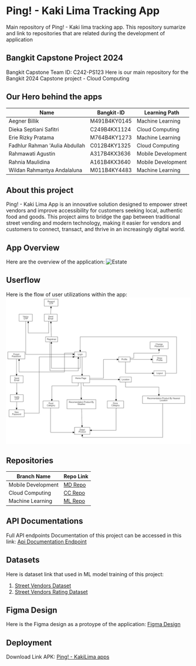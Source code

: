 # Ping! - Kaki Lima Tracking App
Main repository of Ping! - Kaki lima tracking app. This repository sumarize and link to repositories that are related during the development of application

## Bangkit Capstone Project 2024
Bangkit Capstone Team ID: C242-PS123
Here is our main repository for the Bangkit 2024 Capstone project - Cloud Computing

## Our Hero behind the apps
|Name|Bangkit-ID|Learning Path|
|----|----------|-------------|
|Aegner Billik |M491B4KY0145|Machine Learning|
|Dieka Septiani Safitri	|C249B4KX1124	|Cloud Computing|
|Erie Rizky Pratama	|M764B4KY1273|Machine Learning|
|Fadhlur Rahman 'Aulia Abdullah	|C012B4KY1325|Cloud Computing|
|Rahmawati Agustin |A317B4KX3636|Mobile Development|
|Rahnia Maulidina	|A161B4KX3640	|Mobile Development|
|Wildan Rahmantya Andalaluna	|M011B4KY4483|Machine Learning|

## About this project
Ping! - Kaki Lima App is an innovative solution designed to empower street vendors and improve accessibility for customers seeking local, authentic food and goods. This project aims to bridge the gap between traditional street vending and modern technology, making it easier for vendors and customers to connect, transact, and thrive in an increasingly digital world.

## App Overview
Here are the overview of the application:
![Estate](https://github.com/user-attachments/assets/635cd281-fa04-429c-8612-c09022c18823)

## Userflow
Here is the flow of user utilizations within the app:
![Estate](https://github.com/rhma23/image/blob/main/FlowDiagram_P!NG_BangkitProject.jpg)


## Repositories
|Branch Name|Repo Link|
|-----------|-----------|
|Mobile Development| [MD Repo](https://github.com/Bangkit-KakiLima/KakiLima-FE.git)|
|Cloud Computing| [CC Repo](https://github.com/Bangkit-KakiLima/KakiLima-BE.git)|
|Machine Learning| [ML Repo](https://github.com/Bangkit-KakiLima/KakiLima-ML.git)|

## API Documentations
Full API endpoints Documentation of this project can be accessed in this link:
[Api Documentation Endpoint](https://documenter.getpostman.com/view/33474817/2sAYHwJjzT)

## Datasets
Here is dataset link that used in ML model training of this project:
1. [Street Vendors Dataset](https://docs.google.com/spreadsheets/d/1AyvX5iSZ6Q7jWYS7rrgFLWq2TdEPlGq1D7TKDX9Yr9s/edit?usp=sharing)
2. [Street Vendors Rating Dataset](https://docs.google.com/spreadsheets/d/1TqcF8Bgx-Yh19fWFQc0Mmt3rD80uw_IIDHGFxhjMiMc/edit?usp=sharing)

## Figma Design 
Here is the Figma design as a protoype of the application:
[Figma Design](https://www.figma.com/design/5OXe78qAucHO8MPDIi31dt/P!NG---Bangkit-Project?node-id=0-1&t=1DjGrDaTO9LC5gVn-1)

## Deployment 
Download Link APK:
[Ping! - KakiLima apps]()



